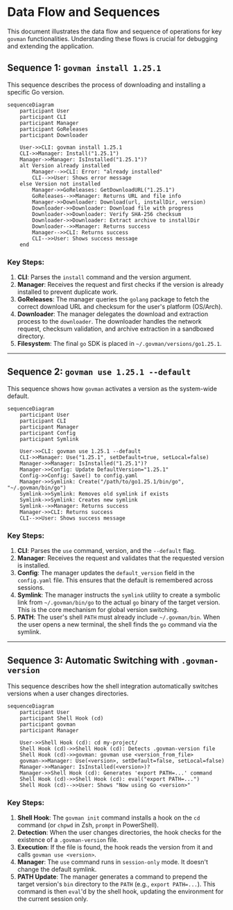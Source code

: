 # Data Flow and Sequences

This document illustrates the data flow and sequence of operations for key `govman` functionalities. Understanding these flows is crucial for debugging and extending the application.

## Sequence 1: `govman install 1.25.1`

This sequence describes the process of downloading and installing a specific Go version.

```mermaid
sequenceDiagram
    participant User
    participant CLI
    participant Manager
    participant GoReleases
    participant Downloader

    User->>CLI: govman install 1.25.1
    CLI->>Manager: Install("1.25.1")
    Manager->>Manager: IsInstalled("1.25.1")?
    alt Version already installed
        Manager-->>CLI: Error: "already installed"
        CLI-->>User: Shows error message
    else Version not installed
        Manager->>GoReleases: GetDownloadURL("1.25.1")
        GoReleases-->>Manager: Returns URL and file info
        Manager->>Downloader: Download(url, installDir, version)
        Downloader->>Downloader: Download file with progress
        Downloader->>Downloader: Verify SHA-256 checksum
        Downloader->>Downloader: Extract archive to installDir
        Downloader-->>Manager: Returns success
        Manager-->>CLI: Returns success
        CLI-->>User: Shows success message
    end
```

### Key Steps:

1.  **CLI**: Parses the `install` command and the version argument.
2.  **Manager**: Receives the request and first checks if the version is already installed to prevent duplicate work.
3.  **GoReleases**: The manager queries the `golang` package to fetch the correct download URL and checksum for the user's platform (OS/Arch).
4.  **Downloader**: The manager delegates the download and extraction process to the `downloader`. The downloader handles the network request, checksum validation, and archive extraction in a sandboxed directory.
5.  **Filesystem**: The final `go` SDK is placed in `~/.govman/versions/go1.25.1`.

---

## Sequence 2: `govman use 1.25.1 --default`

This sequence shows how `govman` activates a version as the system-wide default.

```mermaid
sequenceDiagram
    participant User
    participant CLI
    participant Manager
    participant Config
    participant Symlink

    User->>CLI: govman use 1.25.1 --default
    CLI->>Manager: Use("1.25.1", setDefault=true, setLocal=false)
    Manager->>Manager: IsInstalled("1.25.1")?
    Manager->>Config: Update DefaultVersion="1.25.1"
    Config->>Config: Save() to config.yaml
    Manager->>Symlink: Create("/path/to/go1.25.1/bin/go", "~/.govman/bin/go")
    Symlink->>Symlink: Removes old symlink if exists
    Symlink->>Symlink: Creates new symlink
    Symlink-->>Manager: Returns success
    Manager->>CLI: Returns success
    CLI-->>User: Shows success message
```

### Key Steps:

1.  **CLI**: Parses the `use` command, version, and the `--default` flag.
2.  **Manager**: Receives the request and validates that the requested version is installed.
3.  **Config**: The manager updates the `default_version` field in the `config.yaml` file. This ensures that the default is remembered across sessions.
4.  **Symlink**: The manager instructs the `symlink` utility to create a symbolic link from `~/.govman/bin/go` to the actual `go` binary of the target version. This is the core mechanism for global version switching.
5.  **PATH**: The user's shell `PATH` must already include `~/.govman/bin`. When the user opens a new terminal, the shell finds the `go` command via the symlink.

---

## Sequence 3: Automatic Switching with `.govman-version`

This sequence describes how the shell integration automatically switches versions when a user changes directories.

```mermaid
sequenceDiagram
    participant User
    participant Shell Hook (cd)
    participant govman
    participant Manager

    User->>Shell Hook (cd): cd my-project/
    Shell Hook (cd)->>Shell Hook (cd): Detects .govman-version file
    Shell Hook (cd)->>govman: govman use <version_from_file>
    govman->>Manager: Use(<version>, setDefault=false, setLocal=false)
    Manager->>Manager: IsInstalled(<version>)?
    Manager->>Shell Hook (cd): Generates 'export PATH=...' command
    Shell Hook (cd)->>Shell Hook (cd): eval("export PATH=...")
    Shell Hook (cd)-->>User: Shows "Now using Go <version>"
```

### Key Steps:

1.  **Shell Hook**: The `govman init` command installs a hook on the `cd` command (or `chpwd` in Zsh, `prompt` in PowerShell).
2.  **Detection**: When the user changes directories, the hook checks for the existence of a `.govman-version` file.
3.  **Execution**: If the file is found, the hook reads the version from it and calls `govman use <version>`.
4.  **Manager**: The `use` command runs in `session-only` mode. It doesn't change the default symlink.
5.  **PATH Update**: The manager generates a command to prepend the target version's `bin` directory to the `PATH` (e.g., `export PATH=...`). This command is then `eval`'d by the shell hook, updating the environment for the current session only.